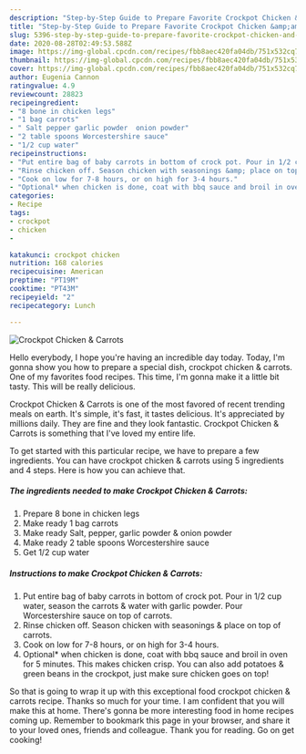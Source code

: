 ```yaml
---
description: "Step-by-Step Guide to Prepare Favorite Crockpot Chicken &amp;amp; Carrots"
title: "Step-by-Step Guide to Prepare Favorite Crockpot Chicken &amp;amp; Carrots"
slug: 5396-step-by-step-guide-to-prepare-favorite-crockpot-chicken-and-amp-carrots
date: 2020-08-28T02:49:53.588Z
image: https://img-global.cpcdn.com/recipes/fbb8aec420fa04db/751x532cq70/crockpot-chicken-carrots-recipe-main-photo.jpg
thumbnail: https://img-global.cpcdn.com/recipes/fbb8aec420fa04db/751x532cq70/crockpot-chicken-carrots-recipe-main-photo.jpg
cover: https://img-global.cpcdn.com/recipes/fbb8aec420fa04db/751x532cq70/crockpot-chicken-carrots-recipe-main-photo.jpg
author: Eugenia Cannon
ratingvalue: 4.9
reviewcount: 28823
recipeingredient:
- "8 bone in chicken legs"
- "1 bag carrots"
- " Salt pepper garlic powder  onion powder"
- "2 table spoons Worcestershire sauce"
- "1/2 cup water"
recipeinstructions:
- "Put entire bag of baby carrots in bottom of crock pot. Pour in 1/2 cup water, season the carrots &amp; water with garlic powder. Pour Worcestershire sauce on top of carrots."
- "Rinse chicken off. Season chicken with seasonings &amp; place on top of carrots."
- "Cook on low for 7-8 hours, or on high for 3-4 hours."
- "Optional* when chicken is done, coat with bbq sauce and broil in oven for 5 minutes. This makes chicken crisp. You can also add potatoes &amp; green beans in the crockpot, just make sure chicken goes on top!"
categories:
- Recipe
tags:
- crockpot
- chicken
- 

katakunci: crockpot chicken  
nutrition: 168 calories
recipecuisine: American
preptime: "PT19M"
cooktime: "PT43M"
recipeyield: "2"
recipecategory: Lunch

---
```



![Crockpot Chicken &amp; Carrots](https://img-global.cpcdn.com/recipes/fbb8aec420fa04db/751x532cq70/crockpot-chicken-carrots-recipe-main-photo.jpg)

Hello everybody, I hope you're having an incredible day today. Today, I'm gonna show you how to prepare a special dish, crockpot chicken &amp; carrots. One of my favorites food recipes. This time, I'm gonna make it a little bit tasty. This will be really delicious.



Crockpot Chicken &amp; Carrots is one of the most favored of recent trending meals on earth. It's simple, it's fast, it tastes delicious. It's appreciated by millions daily. They are fine and they look fantastic. Crockpot Chicken &amp; Carrots is something that I've loved my entire life.


To get started with this particular recipe, we have to prepare a few ingredients. You can have crockpot chicken &amp; carrots using 5 ingredients and 4 steps. Here is how you can achieve that.

<!--inarticleads1-->

##### The ingredients needed to make Crockpot Chicken &amp; Carrots:

1. Prepare 8 bone in chicken legs
1. Make ready 1 bag carrots
1. Make ready  Salt, pepper, garlic powder &amp; onion powder
1. Make ready 2 table spoons Worcestershire sauce
1. Get 1/2 cup water




<!--inarticleads2-->

##### Instructions to make Crockpot Chicken &amp; Carrots:

1. Put entire bag of baby carrots in bottom of crock pot. Pour in 1/2 cup water, season the carrots &amp; water with garlic powder. Pour Worcestershire sauce on top of carrots.
1. Rinse chicken off. Season chicken with seasonings &amp; place on top of carrots.
1. Cook on low for 7-8 hours, or on high for 3-4 hours.
1. Optional* when chicken is done, coat with bbq sauce and broil in oven for 5 minutes. This makes chicken crisp. You can also add potatoes &amp; green beans in the crockpot, just make sure chicken goes on top!




So that is going to wrap it up with this exceptional food crockpot chicken &amp; carrots recipe. Thanks so much for your time. I am confident that you will make this at home. There's gonna be more interesting food in home recipes coming up. Remember to bookmark this page in your browser, and share it to your loved ones, friends and colleague. Thank you for reading. Go on get cooking!

